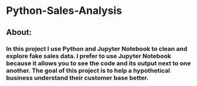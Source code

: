 # Python-Sales-Analysis
## About:
### In this project I use Python and Jupyter Notebook to clean and explore fake sales data. I prefer to use Jupyter Notebook because it allows you to see the code and its output next to one another. The goal of this project is to help a hypothetical business understand their customer base better. 
